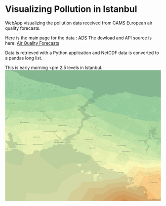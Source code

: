 # Visualizing Pollution in Istanbul
WebApp visualizing the pollution data received from CAMS European air quality forecasts.

Here is the main page for the data : <a href = 'https://ads.atmosphere.copernicus.eu/cdsapp#!/home'>ADS</a>
The dowload and API source is here: <a href = 'https://ads.atmosphere.copernicus.eu/cdsapp#!/dataset/cams-europe-air-quality-forecasts?tab=form'>Air Quality Forecasts</a>

Data is retrieved with a Python application and NetCDF data is converted to a pandas long list. 

This is early morning <pm 2.5 levels in Istanbul. 
<img src='https://raw.githubusercontent.com/PrattSAVI/PollutionIstanbul/master/img/PM25.jpg'>
